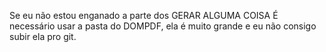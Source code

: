 Se eu não estou enganado a parte dos GERAR ALGUMA COISA 
É necessário usar a pasta do DOMPDF, ela é muito grande e eu não consigo subir ela pro git.
